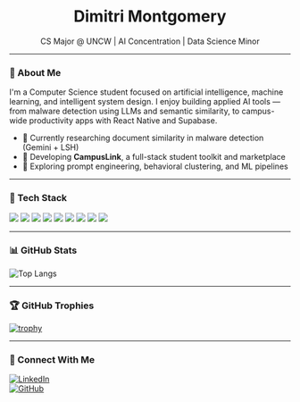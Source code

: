 <h1 align="center">Dimitri Montgomery</h1>
<p align="center">
  CS Major @ UNCW | AI Concentration | Data Science Minor  
</p>

---

### 🧬 About Me

I'm a Computer Science student focused on artificial intelligence, machine learning, and intelligent system design. I enjoy building applied AI tools — from malware detection using LLMs and semantic similarity, to campus-wide productivity apps with React Native and Supabase.

- 🔭 Currently researching document similarity in malware detection (Gemini + LSH)
- 🌱 Developing **CampusLink**, a full-stack student toolkit and marketplace
- 🧠 Exploring prompt engineering, behavioral clustering, and ML pipelines

---

### 🧰 Tech Stack

<img src="https://img.shields.io/badge/-Python-05122A?style=flat&logo=python" />
<img src="https://img.shields.io/badge/-Java-05122A?style=flat&logo=java" />
<img src="https://img.shields.io/badge/-JavaScript-05122A?style=flat&logo=javascript" />
<img src="https://img.shields.io/badge/-React_Native-05122A?style=flat&logo=react" />
<img src="https://img.shields.io/badge/-Supabase-05122A?style=flat&logo=supabase" />
<img src="https://img.shields.io/badge/-Git-05122A?style=flat&logo=git" />
<img src="https://img.shields.io/badge/-Linux-05122A?style=flat&logo=linux" />
<img src="https://img.shields.io/badge/-Gemini_API-05122A?style=flat&logo=google" />
<img src="https://img.shields.io/badge/-Jupyter-05122A?style=flat&logo=jupyter" />

---

### 📊 GitHub Stats

![Top Langs](https://github-readme-stats.vercel.app/api/top-langs/?username=dimitrimont&layout=compact&theme=radical)

---

### 🏆 GitHub Trophies

[![trophy](https://github-profile-trophy.vercel.app/?username=dimitrimont&theme=radical&margin-w=10&margin-h=10&no-bg=true)](https://github.com/ryo-ma/github-profile-trophy)

---

### 🔗 Connect With Me

[![LinkedIn](https://img.shields.io/badge/-LinkedIn-05122A?style=flat&logo=linkedin)](https://www.linkedin.com/in/dimitri-montgomery)  
[![GitHub](https://img.shields.io/badge/-GitHub-05122A?style=flat&logo=github)](https://github.com/dimitrimont)
